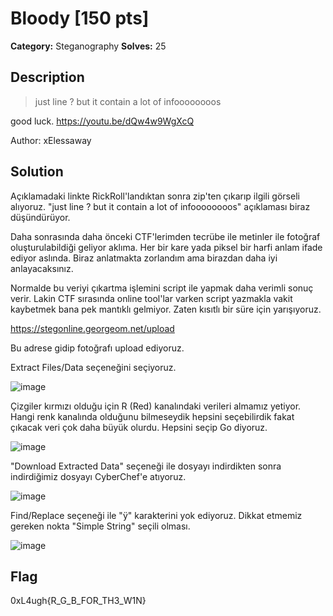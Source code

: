 # Bloody [150 pts]

**Category:** Steganography
**Solves:** 25

## Description
>just line ? but it contain a lot of infoooooooos

good luck.
https://youtu.be/dQw4w9WgXcQ

Author: xElessaway

## Solution

Açıklamadaki linkte RickRoll'landıktan sonra zip'ten çıkarıp ilgili görseli alıyoruz. "just line ? but it contain a lot of infoooooooos" açıklaması biraz düşündürüyor.

Daha sonrasında daha önceki CTF'lerimden tecrübe ile metinler ile fotoğraf oluşturulabildiği geliyor aklıma. Her bir kare yada piksel bir harfi anlam ifade ediyor aslında. Biraz anlatmakta zorlandım ama birazdan daha iyi anlayacaksınız. 

Normalde bu veriyi çıkartma işlemini script ile yapmak daha verimli sonuç verir. Lakin CTF sırasında online tool'lar varken script yazmakla vakit kaybetmek bana pek mantıklı gelmiyor. Zaten kısıtlı bir süre için yarışıyoruz. 

https://stegonline.georgeom.net/upload

Bu adrese gidip fotoğrafı upload ediyoruz.

Extract Files/Data seçeneğini seçiyoruz.

![image](https://user-images.githubusercontent.com/88983987/219949581-a1887f08-e5c6-40f5-83ec-e7bb27b255f1.png)

Çizgiler kırmızı olduğu için R (Red) kanalındaki verileri almamız yetiyor. Hangi renk kanalında olduğunu bilmeseydik hepsini seçebilirdik fakat çıkacak veri çok daha büyük olurdu. Hepsini seçip Go diyoruz.

![image](https://user-images.githubusercontent.com/88983987/219949612-14d5903a-af7b-40ec-a33a-a82794c695c3.png)

"Download Extracted Data" seçeneği ile dosyayı indirdikten sonra indirdiğimiz dosyayı CyberChef'e atıyoruz.

![image](https://user-images.githubusercontent.com/88983987/219949759-5e7b0746-8d6d-410b-9de7-fb3699a638f4.png)

Find/Replace seçeneği ile "ÿ" karakterini yok ediyoruz. Dikkat etmemiz gereken nokta "Simple String" seçili olması.

![image](https://user-images.githubusercontent.com/88983987/219949805-d5cad77b-22c4-42ac-9c1c-1d8a050581a0.png)

## Flag

0xL4ugh{R_G_B_FOR_TH3_W1N}
